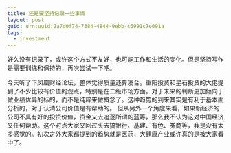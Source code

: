 ```yaml
---
title: 还是要坚持记录一些事情
layout: post
guid: urn:uuid:2a7d0f74-7384-4844-9ebb-c6991c7e091a
tags:
  - investment
---
```


好久没有记录了，或许这个方式不友好，也可能工作和生活的变化。但是坚持写作是需要训练和保持的，再次尝试一下吧。

今天听了下凤凰财经论坛，整体觉得质量还算凑合。重阳投资和星石投资的大佬提到了不少比较有价值的观点，特别是在二级市场方面。对于未来的判断更加倾向于做业绩优异的标的，而不是纯粹来做概念了。这种趋势的到来其实是有利于基本面分析的，对于认清公司价值是有帮助的。
但从另外一个角度来看，如果新经济的公司不具有好的投资价值，资金又去追逐所谓的蓝筹，那么我不认为这对中国经济又任何帮助。这个时点大家又回过头去搞银行、基建、有色、券商等，我是没有太多感觉的。初次之外大家都提到的趋势就是医药，大健康产业或许真的是被大家看中了。